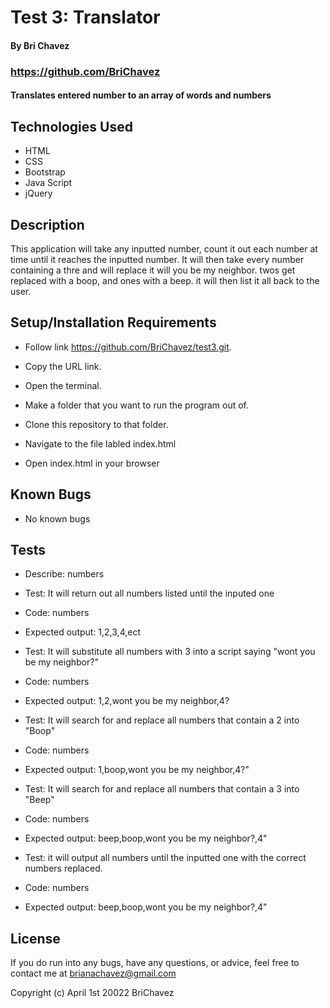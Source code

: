 # Test 3: Translator

#### By Bri Chavez

### https://github.com/BriChavez

#### Translates entered number to an array of words and numbers

## Technologies Used

* HTML
* CSS
* Bootstrap
* Java Script
* jQuery

## Description

This application will take any inputted number, count it out each number at time until it reaches the inputted number. It will then take every number containing a thre and will replace it will you be my neighbor. twos get replaced with a boop, and ones with a beep. it will then list it all back to the user.

## Setup/Installation Requirements

*  Follow link https://github.com/BriChavez/test3.git.

*  Copy the URL link.

*  Open the terminal.

*  Make a folder that you want to run the program out of.

*  Clone this repository to that folder.

*  Navigate to the file labled index.html

*  Open index.html in your browser

## Known Bugs

* No known bugs

## Tests

* Describe: numbers

* Test: It will return out all numbers listed until the inputed one
* Code: numbers
* Expected output: 1,2,3,4,ect

* Test: It will substitute all numbers with 3 into a script saying "wont you be my neighbor?"
* Code: numbers
* Expected output: 1,2,wont you be my neighbor,4?

* Test: It will search for and replace all numbers that contain a 2 into "Boop"
* Code: numbers
* Expected output: 1,boop,wont you be my neighbor,4?"

* Test: It will search for and replace all numbers that contain a 3 into "Beep"
* Code: numbers
* Expected output: beep,boop,wont you be my neighbor?,4"

* Test: it will output all numbers until the inputted one with the correct numbers replaced.
* Code: numbers
* Expected output: beep,boop,wont you be my neighbor?,4"

## License

If you do run into any bugs, have any questions, or advice, feel free to contact me at brianachavez@gmail.com 

Copyright (c) April 1st 20022 BriChavez